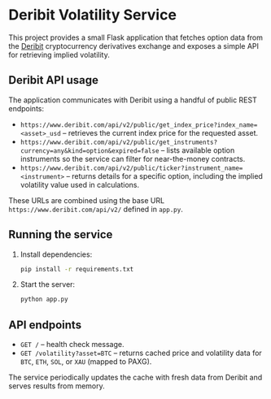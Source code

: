 # Deribit Volatility Service

This project provides a small Flask application that fetches option data from the [Deribit](https://www.deribit.com/) cryptocurrency derivatives exchange and exposes a simple API for retrieving implied volatility.

## Deribit API usage

The application communicates with Deribit using a handful of public REST endpoints:

- `https://www.deribit.com/api/v2/public/get_index_price?index_name=<asset>_usd` – retrieves the current index price for the requested asset.
- `https://www.deribit.com/api/v2/public/get_instruments?currency=any&kind=option&expired=false` – lists available option instruments so the service can filter for near-the-money contracts.
- `https://www.deribit.com/api/v2/public/ticker?instrument_name=<instrument>` – returns details for a specific option, including the implied volatility value used in calculations.

These URLs are combined using the base URL `https://www.deribit.com/api/v2/` defined in `app.py`.

## Running the service

1. Install dependencies:
   ```bash
   pip install -r requirements.txt
   ```
2. Start the server:
   ```bash
   python app.py
   ```

## API endpoints

- `GET /` – health check message.
- `GET /volatility?asset=BTC` – returns cached price and volatility data for `BTC`, `ETH`, `SOL`, or `XAU` (mapped to PAXG).

The service periodically updates the cache with fresh data from Deribit and serves results from memory.

